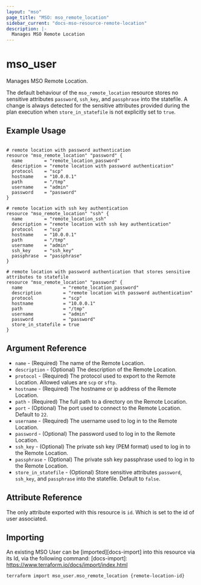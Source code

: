```yaml
---
layout: "mso"
page_title: "MSO: mso_remote_location"
sidebar_current: "docs-mso-resource-remote-location"
description: |-
  Manages MSO Remote Location
---
```


# mso_user #

Manages MSO Remote Location.

The default behaviour of the `mso_remote_location` resource stores no sensitive attributes `password`, `ssh_key`, and `passphrase` into the statefile. A change is always detected for the sensitive attributes provided during the plan execution when `store_in_statefile` is not explicitly set to `true`.

## Example Usage ##

```hcl

# remote location with password authentication
resource "mso_remote_location" "password" {
  name        = "remote_location_password"
  description = "remote location with password authentication"
  protocol    = "scp"
  hostname    = "10.0.0.1"
  path        = "/tmp"
  username    = "admin"
  password    = "password"
}

# remote location with ssh key authentication
resource "mso_remote_location" "ssh" {
  name        = "remote_location_ssh"
  description = "remote location with ssh key authentication"
  protocol    = "scp"
  hostname    = "10.0.0.1"
  path        = "/tmp"
  username    = "admin"
  ssh_key     = "ssh_key"
  passphrase  = "passphrase"
}

# remote location with password authentication that stores sensitive attributes to statefile
resource "mso_remote_location" "password" {
  name               = "remote_location_password"
  description        = "remote location with password authentication"
  protocol           = "scp"
  hostname           = "10.0.0.1"
  path               = "/tmp"
  username           = "admin"
  password           = "password"
  store_in_statefile = true
}

```

## Argument Reference ##

* `name` - (Required) The name of the Remote Location.
* `description` - (Optional) The description of the Remote Location.
* `protocol` - (Required) The protocol used to export to the Remote Location. Allowed values are `scp` or `sftp`.
* `hostname` - (Required) The hostname or ip address of the Remote Location.
* `path` - (Required) The full path to a directory on the Remote Location.
* `port` - (Optional) The port used to connect to the Remote Location.  Default to `22`.
* `username`  - (Required) The username used to log in to the Remote Location.
* `password` - (Optional) The password used to log in to the Remote Location.
* `ssh_key` - (Optional) The private ssh key (PEM format) used to log in to the Remote Location.
* `passphrase` - (Optional) The private ssh key passphrase used to log in to the Remote Location.
* `store_in_statefile` - (Optional) Store sensitive attributes `password`, `ssh_key`, and `passphrase` into the statefile. Default to `false`.

## Attribute Reference ##

The only attribute exported with this resource is `id`. Which is set to the id of user associated.

## Importing ##

An existing MSO User can be [imported][docs-import] into this resource via its Id, via the following command: [docs-import]: <https://www.terraform.io/docs/import/index.html>

```bash
terraform import mso_user.mso_remote_location {remote-location-id}
```